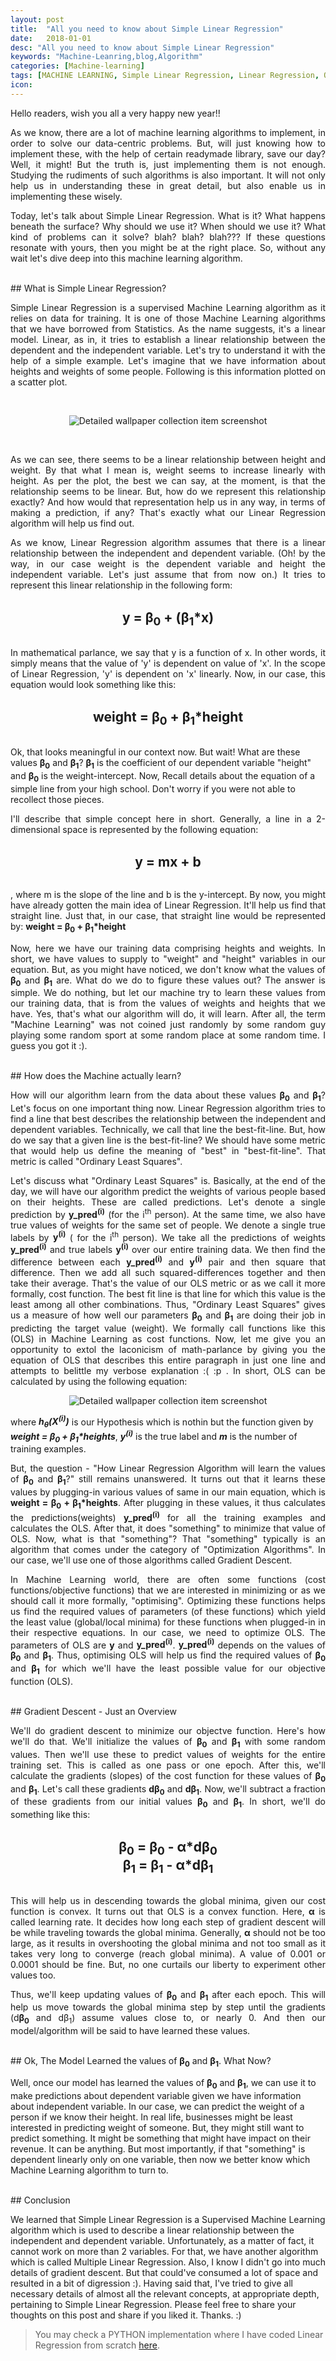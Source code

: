 ```yaml
---
layout: post
title:  "All you need to know about Simple Linear Regression"
date:   2018-01-01
desc: "All you need to know about Simple Linear Regression"
keywords: "Machine-Leanring,blog,Algorithm"
categories: [Machine-learning]
tags: [MACHINE LEARNING, Simple Linear Regression, Linear Regression, OLS]
icon: 
---
```


Hello readers, wish you all a very happy new year!!
<p align="justify">
As we know, there are a lot of machine learning algorithms to implement, in order to solve our data-centric problems. But, will just knowing how to implement these, with the help of certain readymade library, save our day? Well, it might! But the truth is, just implementing them is not enough. Studying the rudiments of such algorithms is also important. It will not only help us in understanding these in great detail, but also enable us in implementing these wisely.
</p>

<p align="justify">
Today, let's talk about Simple Linear Regression. What is it? What happens beneath the surface? Why should we use it? When should we use it? What kind of problems can it solve? blah? blah? blah??? If these questions resonate with yours, then you might be at the right place. So, without any wait let's dive deep into this machine learning algorithm.
</p>
<br>
## What is Simple Linear Regression?
<p align="justify">
Simple Linear Regression is a supervised Machine Learning algorithm as it relies on data for training. It is one of those Machine Learning algorithms that we have borrowed from Statistics.  As the name suggests, it's a linear model. Linear, as in, it tries to establish a linear relationship between the dependent and the independent variable. Let's try to understand it with the help of a simple example. Let's imagine that we have information about heights and weights of some people. Following is this information plotted on a scatter plot.
</p>

<br>
<p align="center">
  <img alt="Detailed wallpaper collection item screenshot" title="Height vs Weight"  src="/static/assets/img/posts/LinearRegressionScatterPlot.JPG">
</p>
<br>

<p align="justify">
As we can see, there seems to be a linear relationship between height and weight. By that what I mean is, weight seems to increase linearly with height. As per the plot, the best we can say, at the moment, is that the relationship seems to be linear. But, how do we represent this relationship exactly? And how would that representation help us in any way, in terms of making a prediction, if any? That's exactly what our Linear Regression algorithm will help us find out.
</p>

<p align="justify">
As we know, Linear Regression algorithm assumes that there is a linear relationship between the independent and dependent variable. (Oh! by the way, in our case weight is the dependent variable and height the independent variable. Let's just assume that from now on.) It tries to represent this linear relationship in the following form:
</p>

<br>
<div style="font-size: 150%; font-weight: bold; ">
<center>y = <b>&beta;<sub>0</sub></b> + (&beta;<sub>1</sub>*x)</center>
</div>
<br>

<p align="justify">
In mathematical parlance, we say that y is a function of x. In other words, it simply means that the value of 'y' is dependent on value of 'x'. In the scope of Linear Regression, 'y' is dependent on 'x' linearly. Now, in our case, this equation would look something like this:
</p>	

<br>
<div style="font-size: 150%; font-weight: bold; ">
<center>weight = <b>&beta;<sub>0</sub></b> + &beta;<sub>1</sub>*height</center>
</div>
<br>

<p>
Ok, that looks meaningful in our context now. But wait! What are these values <b>&beta;<sub>0</sub></b> and <b>&beta;<sub>1</sub></b>? <b>&beta;<sub>1</sub></b> is the coefficient of our dependent variable "height" and <b>&beta;<sub>0</sub></b> is the weight-intercept. Now, Recall details about the equation of a simple line from your high school. Don't worry if you were not able to recollect those pieces. 
</p>

<p align="justify">
I'll describe that simple concept here in short. Generally, a line in a 2-dimensional space is represented by the following equation:
</p>

<br>
<div style="font-size: 150%; font-weight: bold; ">
<center>y = mx + b</center>
</div>
<br>

<p align="justify">
, where m is the slope of the line and b is the y-intercept.
By now, you might have already gotten the main idea of Linear Regression. It'll help us find that straight line. Just that, in our case, that straight line would be represented by: <b>weight = <b>&beta;<sub>0</sub></b> + &beta;<sub>1</sub>*height</b>
</p>

<p align="justify">
Now, here we have our training data comprising heights and weights. In short, we have values to supply to "weight" and "height" variables in our equation. But, as you might have noticed, we don't know what the values of <b>&beta;<sub>0</sub></b> and <b>&beta;<sub>1</sub></b> are. What do we do to figure these values out? The answer is simple. We do nothing, but let our machine try to learn these values from our training data, that is from the values of weights and heights that we have. Yes, that's what our algorithm will do, it will learn. After all, the term "Machine Learning" was not coined just randomly by some random guy playing some random sport at some random place at some random time. I guess you got it :).
</p>

<br>
## How does the Machine actually learn?
<p align="justify">
How will our algorithm learn from the data about these values <b>&beta;<sub>0</sub></b> and <b>&beta;<sub>1</sub></b>? Let's focus on one important thing now. Linear Regression algorithm tries to find a line that best describes the relationship between the independent and dependent variables. Technically, we call that line the best-fit-line. But, how do we say that a given line is the best-fit-line? We should have some metric that would help us define the meaning of "best" in "best-fit-line". That metric is called "Ordinary Least Squares". 
</p>
<p align="justify">
Let's discuss what "Ordinary Least Squares" is. Basically, at the end of the day, we will have our algorithm predict the weights of various people based on their heights. These are called predictions. Let's denote a single prediction by <b>y_pred<sup>(i)</sup></b> (for the i<sup>th</sup> person). At the same time, we also have true values of weights for the same set of people. We denote a single true labels by <b>y<sup>(i)</sup></b> ( for the i<sup>th</sup> person). We take all the predictions of weights <b>y_pred<sup>(i)</sup></b> and true labels <b>y<sup>(i)</sup></b> over our entire training data. We then find the difference between each <b>y_pred<sup>(i)</sup></b> and <b>y<sup>(i)</sup></b> pair and then square that difference. Then we add all such squared-differences together and then take their average. That's the value of our OLS metric or as we call it more formally, cost function. The best fit line is that line for which this value is the least among all other combinations. Thus, "Ordinary Least Squares" gives us a measure of how well our parameters <b>&beta;<sub>0</sub></b> and <b>&beta;<sub>1</sub></b> are doing their job in predicting the target value (weight). We formally call functions like this (OLS) in Machine Learning as cost functions. Now, let me give you an opportunity to extol the laconicism of math-parlance by giving you the equation of OLS that describes this entire paragraph in just one line and attempts to belittle my verbose explanation :( :p . In short, OLS can be calculated by using the following equation:
</p>

<p align="center">
  <img alt="Detailed wallpaper collection item screenshot" title="Cost Function"  src="/static/assets/img/posts/LinearRegressionCostFunction.JPG">
</p>

<p>
where <b><i>h<sub>θ</sub>(X<sup>(i)</sup>)</i></b> is our Hypothesis which is nothin but the function given by  <i><b>weight = <b>&beta;<sub>0</sub></b> + &beta;<sub>1</sub>*heights</b></i>, <i><b>y<sup>(i)</sup></b></i> is the true label and <i><b>m</b></i> is the number of training examples.
</p>
<p align="justify">
But, the question - "How Linear Regression Algorithm will learn the values of <b>&beta;<sub>0</sub></b> and <b>&beta;<sub>1</sub></b>?" still remains unanswered. It turns out that it learns these values by plugging-in various values of same in our main equation, which is <b>weight = <b>&beta;<sub>0</sub></b> + &beta;<sub>1</sub>*heights</b>. After plugging in these values, it thus calculates the predictions(weights) <b>y_pred<sup>(i)</sup></b> for all the training examples and calculates the OLS. After that, it does "something" to minimize that value of OLS. Now, what is that "something"? That "something" typically is an algorithm that comes under the category of "Optimization Algorithms". In our case, we'll use one of those algorithms called Gradient Descent.
</p>
<p align="justify">
In Machine Learning world, there are often some functions (cost functions/objective functions) that we are interested in minimizing or as we should call it more formally, "optimising". Optimizing these functions helps us find the required values of parameters (of these functions) which yield the least value (global/local minima) for these functions when plugged-in in their respective equations. In our case, we need to optimize OLS. The parameters of OLS are <b>y</b> and <b>y_pred<sup>(i)</sup></b>. <b>y_pred<sup>(i)</sup></b> depends on the values of <b>&beta;<sub>0</sub></b> and <b>&beta;<sub>1</sub></b>. Thus, optimising OLS will help us find the required values of <b>&beta;<sub>0</sub></b> and <b>&beta;<sub>1</sub></b> for which we'll have the least possible value for our objective function (OLS). 
</p>

<br>
## Gradient Descent - Just an Overview
<p align="justify">
We'll do gradient descent to minimize our objectve function. Here's how we'll do that. We'll initialize the values of  <b>&beta;<sub>0</sub></b> and <b>&beta;<sub>1</sub></b> with some random values. Then we'll use these to predict values of weights for the entire training set. This is called as one pass or one epoch. After this, we'll calculate the gradients (slopes) of the cost function for these values of <b>&beta;<sub>0</sub></b> and <b>&beta;<sub>1</sub></b>. Let's call these gradients <b>d&beta;<sub>0</sub></b> and <b>d&beta;<sub>1</sub></b>. Now, we'll subtract a fraction of these gradients from our initial values <b>&beta;<sub>0</sub></b> and <b>&beta;<sub>1</sub></b>.  In short, we'll do something like this:
</p>

<br>
<div style="font-size: 150%; font-weight: bold; ">
<center>&beta;<sub>0</sub> = <b>&beta;<sub>0</sub></b> - <b>&alpha;</b>*d&beta;<sub>0</sub></center>
</div>
<div style="font-size: 150%; font-weight: bold; ">	
<center>&beta;<sub>1</sub> = <b>&beta;<sub>1</sub></b> - <b>&alpha;</b>*d&beta;<sub>1</sub></center>
</div>
<br>

<p align="justify">
This will help us in descending towards the global minima, given our cost function is convex. It turns out that OLS is a convex function. Here, <b>&alpha;</b> is called learning rate. It decides how long each step of gradient descent will be while traveling towards the global minima. Generally, <b>&alpha;</b> should not be too large, as it results in overshooting the global minima and not too small as it takes very long to converge (reach global minima). A value of 0.001 or 0.0001 should be fine. But, no one curtails our liberty to experiment other values too.
</p>

<p align="justify">
Thus, we'll keep updating values of <b>&beta;<sub>0</sub></b> and <b>&beta;<sub>1</sub></b> after each epoch. This will help us move towards the global minima step by step until the gradients (d<b>&beta;<sub>0</sub></b> and d&beta;<sub>1</sub>) assume values close to, or nearly 0. And then our model/algorithm will be said to have learned these values.
</p>

<br>
## Ok, The Model Learned the values of <b>&beta;<sub>0</sub></b> and <b>&beta;<sub>1</sub></b>. What Now?
<p>
Well, once our model has learned the values of <b>&beta;<sub>0</sub></b> and <b>&beta;<sub>1</sub></b>, we can use it to make predictions about dependent variable given we have information about independent variable. In our case, we can predict the weight of a person if we know their height. In real life, businesses might be least interested in predicting weight of someone. But, they might still want to predict something. It might be something that might have impact on their revenue. It can be anything. But most importantly, if that "something" is dependent linearly only on one variable, then now we better know which Machine Learning algorithm to turn to.
</p>

<br>
## Conclusion
<p>We learned that Simple Linear Regression is a Supervised Machine Learning algorithm which is used to describe a linear relationship between the independent and dependent variable. Unfortunately, as a matter of fact, it cannot work on more than 2 variables. For that, we have another algorithm which is called Multiple Linear Regression. Also, I know I didn't go into much details of gradient descent. But that could've consumed a lot of space and resulted in a bit of digression :). Having said that, I've tried to give all necessary details of almost all the relevant concepts, at appropriate depth, pertaining to Simple Linear Regression. Please feel free to share your thoughts on this post and share if you liked it. Thanks. :)</p>

> You may check a PYTHON implementation where I have coded Linear Regression from scratch [here](https://github.com/PrashantShivajiBhapkar/Machine-Learning-Algorithms-from-Scratch/blob/master/LinearRegression.py).